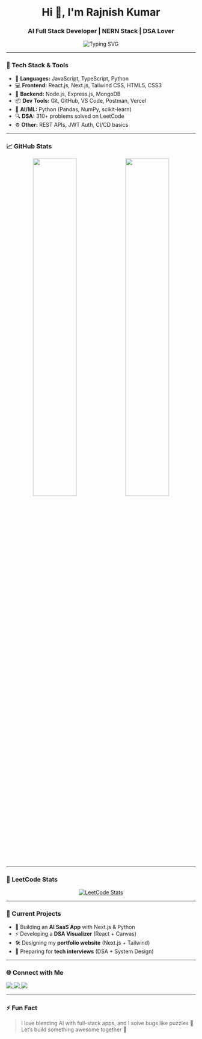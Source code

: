 <!-- Rajnish Kumar GitHub Profile README -->

<h1 align="center">Hi 👋, I'm Rajnish Kumar</h1>
<h3 align="center">AI Full Stack Developer | NERN Stack | DSA Lover</h3>

<p align="center">
  <img src="https://readme-typing-svg.herokuapp.com?font=Fira+Code&duration=3000&pause=1000&center=true&vCenter=true&width=435&lines=AI+Full+Stack+Developer;NERN+Stack+Expert+(Next.js%2C+Express%2C+React%2C+Node);310%2B+LeetCode+Problems+Solved;Machine+Learning+Enthusiast;Clean+Code+%E2%9C%85;Problem+Solver+%F0%9F%94%A5" alt="Typing SVG" />
</p>

---

### 🚀 Tech Stack & Tools

- 🧠 **Languages:** JavaScript, TypeScript, Python  
- 💻 **Frontend:** React.js, Next.js, Tailwind CSS, HTML5, CSS3  
- 🔧 **Backend:** Node.js, Express.js, MongoDB  
- 📦 **Dev Tools:** Git, GitHub, VS Code, Postman, Vercel  
- 🧠 **AI/ML:** Python (Pandas, NumPy, scikit-learn)  
- 🔍 **DSA:** 310+ problems solved on LeetCode  
- ⚙️ **Other:** REST APIs, JWT Auth, CI/CD basics

---

### 📈 GitHub Stats

<p align="center">
  <img src="https://github-readme-stats.vercel.app/api?username=rajnishkumar1906&show_icons=true&theme=radical" width="48%" />
  <img src="https://github-readme-streak-stats.herokuapp.com/?user=rajnishkumar1906&theme=radical" width="48%" />
</p>

---

### 🧠 LeetCode Stats

<p align="center">
  <a href="https://leetcode.com/u/rajnishk71249/" target="_blank">
    <img src="https://leetcard.jacoblin.cool/rajnishk71249?theme=dark&ext=contest&font=Baloo" alt="LeetCode Stats" />
  </a>
</p>

---

### 💼 Current Projects

- 🔭 Building an **AI SaaS App** with Next.js & Python
- ⚡ Developing a **DSA Visualizer** (React + Canvas)
- 🛠️ Designing my **portfolio website** (Next.js + Tailwind)
- 💬 Preparing for **tech interviews** (DSA + System Design)

---

### 🌐 Connect with Me

<p align="left">
  <a href="https://www.linkedin.com/in/rajnish-kumar-893698252/" target="_blank">
    <img src="https://img.shields.io/badge/-LinkedIn-blue?style=flat&logo=linkedin" />
  </a>
  <a href="mailto:your.email@example.com">
    <img src="https://img.shields.io/badge/-Gmail-red?style=flat&logo=gmail&logoColor=white" />
  </a>
  <a href="https://leetcode.com/u/rajnishk71249/" target="_blank">
    <img src="https://img.shields.io/badge/LeetCode-FFA116?style=flat&logo=leetcode&logoColor=white" />
  </a>
</p>

---

### ⚡ Fun Fact

> I love blending AI with full-stack apps, and I solve bugs like puzzles 🧩  
> Let’s build something awesome together 🚀
